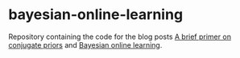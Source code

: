 # bayesian-online-learning

Repository containing the code for the blog posts [A brief primer on conjugate priors](https://dantegates.github.io/2018/05/11/A-brief-primer-on-conjugate-priors.html)
and [Bayesian online learning](https://dantegates.github.io/2018/05/11/Bayesian-Online-Learning.html).
